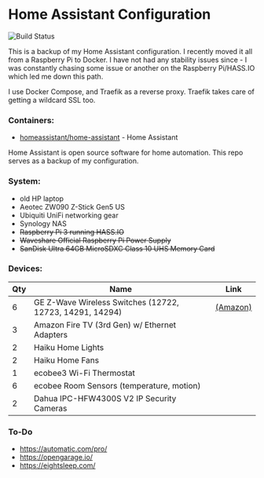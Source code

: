# Home Assistant Configuration

![Build Status](https://travis-ci.org/joe-scalise/HomeAssistantConfig.svg?branch=master)

This is a backup of my Home Assistant configuration.  I recently moved it all from a Raspberry Pi to Docker.  I have not had any stability issues since - I was constantly chasing some issue or another on the Raspberry Pi/HASS.IO which led me down this path.

I use Docker Compose, and Traefik as a reverse proxy.  Traefik takes care of getting a wildcard SSL too.

### Containers:

* [homeassistant/home-assistant](https://hub.docker.com/r/homeassistant/home-assistant/) - Home Assistant

Home Assistant is open source software for home automation.  This repo serves as a backup of my configuration.

### System:
- old HP laptop
- Aeotec ZW090 Z-Stick Gen5 US
- Ubiquiti UniFi networking gear
- Synology NAS
- ~~Raspberry Pi 3 running HASS.IO~~
- ~~Waveshare Official Raspberry Pi Power Supply~~
- ~~SanDisk Ultra 64GB MicroSDXC Class 10 UHS Memory Card~~

### Devices:

| Qty   | Name                                                  | Link |
| ----- | ----------------------------------------------------- | ---- |
| 6 | GE Z-Wave Wireless Switches (12722, 12723, 14291, 14294) | [(Amazon)](https://www.amazon.com/gp/product/B01M1AHC3R/) |
| 3 | Amazon Fire TV (3rd Gen) w/ Ethernet Adapters  | |
| 2 | Haiku Home Lights | |
| 2 | Haiku Home Fans | |
| 1 | ecobee3 Wi-Fi Thermostat  | |
| 6 | ecobee Room Sensors (temperature, motion) | |
| 2 | Dahua IPC-HFW4300S V2 IP Security Cameras | |

### To-Do
* https://automatic.com/pro/
* https://opengarage.io/
* https://eightsleep.com/
